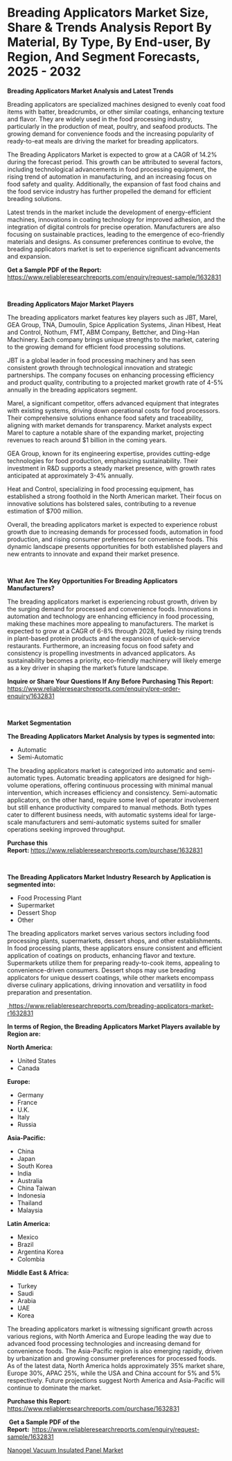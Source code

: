 <p><h1>Breading Applicators Market Size, Share & Trends Analysis Report By Material, By Type, By End-user, By Region, And Segment Forecasts, 2025 - 2032</h1></p><p><strong>Breading Applicators Market Analysis and Latest Trends</strong></p>
<p><p>Breading applicators are specialized machines designed to evenly coat food items with batter, breadcrumbs, or other similar coatings, enhancing texture and flavor. They are widely used in the food processing industry, particularly in the production of meat, poultry, and seafood products. The growing demand for convenience foods and the increasing popularity of ready-to-eat meals are driving the market for breading applicators.</p><p>The Breading Applicators Market is expected to grow at a CAGR of 14.2% during the forecast period. This growth can be attributed to several factors, including technological advancements in food processing equipment, the rising trend of automation in manufacturing, and an increasing focus on food safety and quality. Additionally, the expansion of fast food chains and the food service industry has further propelled the demand for efficient breading solutions.</p><p>Latest trends in the market include the development of energy-efficient machines, innovations in coating technology for improved adhesion, and the integration of digital controls for precise operation. Manufacturers are also focusing on sustainable practices, leading to the emergence of eco-friendly materials and designs. As consumer preferences continue to evolve, the breading applicators market is set to experience significant advancements and expansion.</p></p>
<p><strong>Get a Sample PDF of the Report:&nbsp;</strong> <a href="https://www.reliableresearchreports.com/enquiry/request-sample/1632831?utm_campaign=2657&utm_medium=2&utm_source=Github&utm_content=ia&utm_term=30032025&utm_id=breading-applicators">https://www.reliableresearchreports.com/enquiry/request-sample/1632831</a></p>
<p>&nbsp;</p>
<p><strong>Breading Applicators Major Market Players</strong></p>
<p><p>The breading applicators market features key players such as JBT, Marel, GEA Group, TNA, Dumoulin, Spice Application Systems, Jinan Hibest, Heat and Control, Nothum, FMT, ABM Company, Bettcher, and Ding-Han Machinery. Each company brings unique strengths to the market, catering to the growing demand for efficient food processing solutions.</p><p>JBT is a global leader in food processing machinery and has seen consistent growth through technological innovation and strategic partnerships. The company focuses on enhancing processing efficiency and product quality, contributing to a projected market growth rate of 4-5% annually in the breading applicators segment.</p><p>Marel, a significant competitor, offers advanced equipment that integrates with existing systems, driving down operational costs for food processors. Their comprehensive solutions enhance food safety and traceability, aligning with market demands for transparency. Market analysts expect Marel to capture a notable share of the expanding market, projecting revenues to reach around $1 billion in the coming years.</p><p>GEA Group, known for its engineering expertise, provides cutting-edge technologies for food production, emphasizing sustainability. Their investment in R&D supports a steady market presence, with growth rates anticipated at approximately 3-4% annually.</p><p>Heat and Control, specializing in food processing equipment, has established a strong foothold in the North American market. Their focus on innovative solutions has bolstered sales, contributing to a revenue estimation of $700 million.</p><p>Overall, the breading applicators market is expected to experience robust growth due to increasing demands for processed foods, automation in food production, and rising consumer preferences for convenience foods. This dynamic landscape presents opportunities for both established players and new entrants to innovate and expand their market presence.</p></p>
<p>&nbsp;</p>
<p><strong>What Are The Key Opportunities For Breading Applicators Manufacturers?</strong></p>
<p><p>The breading applicators market is experiencing robust growth, driven by the surging demand for processed and convenience foods. Innovations in automation and technology are enhancing efficiency in food processing, making these machines more appealing to manufacturers. The market is expected to grow at a CAGR of 6-8% through 2028, fueled by rising trends in plant-based protein products and the expansion of quick-service restaurants. Furthermore, an increasing focus on food safety and consistency is propelling investments in advanced applicators. As sustainability becomes a priority, eco-friendly machinery will likely emerge as a key driver in shaping the market’s future landscape.</p></p>
<p><strong>Inquire or Share Your Questions If Any Before Purchasing This Report:</strong> <a href="https://www.reliableresearchreports.com/enquiry/pre-order-enquiry/1632831?utm_campaign=2657&utm_medium=2&utm_source=Github&utm_content=ia&utm_term=30032025&utm_id=breading-applicators">https://www.reliableresearchreports.com/enquiry/pre-order-enquiry/1632831</a></p>
<p>&nbsp;</p>
<p><strong>Market Segmentation</strong></p>
<p><strong>The Breading Applicators Market Analysis by types is segmented into:</strong></p>
<p><ul><li>Automatic</li><li>Semi-Automatic</li></ul></p>
<p><p>The breading applicators market is categorized into automatic and semi-automatic types. Automatic breading applicators are designed for high-volume operations, offering continuous processing with minimal manual intervention, which increases efficiency and consistency. Semi-automatic applicators, on the other hand, require some level of operator involvement but still enhance productivity compared to manual methods. Both types cater to different business needs, with automatic systems ideal for large-scale manufacturers and semi-automatic systems suited for smaller operations seeking improved throughput.</p></p>
<p><strong>Purchase this Report:&nbsp;</strong><a href="https://www.reliableresearchreports.com/purchase/1632831?utm_campaign=2657&utm_medium=2&utm_source=Github&utm_content=ia&utm_term=30032025&utm_id=breading-applicators">https://www.reliableresearchreports.com/purchase/1632831</a></p>
<p>&nbsp;</p>
<p><strong>The Breading Applicators Market Industry Research by Application is segmented into:</strong></p>
<p><ul><li>Food Processing Plant</li><li>Supermarket</li><li>Dessert Shop</li><li>Other</li></ul></p>
<p><p>The breading applicators market serves various sectors including food processing plants, supermarkets, dessert shops, and other establishments. In food processing plants, these applicators ensure consistent and efficient application of coatings on products, enhancing flavor and texture. Supermarkets utilize them for preparing ready-to-cook items, appealing to convenience-driven consumers. Dessert shops may use breading applicators for unique dessert coatings, while other markets encompass diverse culinary applications, driving innovation and versatility in food preparation and presentation.</p></p>
<p><a href="https://www.reliableresearchreports.com/breading-applicators-market-r1632831?utm_campaign=2657&utm_medium=2&utm_source=Github&utm_content=ia&utm_term=30032025&utm_id=breading-applicators">&nbsp;https://www.reliableresearchreports.com/breading-applicators-market-r1632831</a></p>
<p><strong>In terms of Region, the Breading Applicators Market Players available by Region are:</strong></p>
<p>
    <p> <strong> North America: </strong>
        <ul>
            <li>United States</li>
            <li>Canada</li>
        </ul>
        </p> 
    <p> <strong> Europe: </strong>
        <ul>
            <li>Germany</li>
            <li>France</li>
            <li>U.K.</li>
            <li>Italy</li>
            <li>Russia</li>
        </ul>
        </p> 
    <p> <strong> Asia-Pacific: </strong>
        <ul>
            <li>China</li>
            <li>Japan</li>
            <li>South Korea</li>
            <li>India</li>
            <li>Australia</li>
            <li>China Taiwan</li>
            <li>Indonesia</li>
            <li>Thailand</li>
            <li>Malaysia</li>
        </ul>
        </p> 
    <p> <strong> Latin America: </strong>
        <ul>
            <li>Mexico</li>
            <li>Brazil</li>
            <li>Argentina Korea</li>
            <li>Colombia</li>
        </ul>
        </p> 
    <p> <strong> Middle East & Africa: </strong>
        <ul>
            <li>Turkey</li>
            <li>Saudi</li>
            <li>Arabia</li>
            <li>UAE</li>
            <li>Korea</li>
        </ul>
    </p>
    </p>
<p><p>The breading applicators market is witnessing significant growth across various regions, with North America and Europe leading the way due to advanced food processing technologies and increasing demand for convenience foods. The Asia-Pacific region is also emerging rapidly, driven by urbanization and growing consumer preferences for processed foods. As of the latest data, North America holds approximately 35% market share, Europe 30%, APAC 25%, while the USA and China account for 5% and 5% respectively. Future projections suggest North America and Asia-Pacific will continue to dominate the market.</p></p>
<p><strong>Purchase this Report: </strong><a href="https://www.reliableresearchreports.com/purchase/1632831?utm_campaign=2657&utm_medium=2&utm_source=Github&utm_content=ia&utm_term=30032025&utm_id=breading-applicators">https://www.reliableresearchreports.com/purchase/1632831</a></p>
<p>&nbsp;<strong>Get a Sample PDF of the Report:&nbsp;&nbsp;</strong><a href="https://www.reliableresearchreports.com/enquiry/request-sample/1632831?utm_campaign=2657&utm_medium=2&utm_source=Github&utm_content=ia&utm_term=30032025&utm_id=breading-applicators">https://www.reliableresearchreports.com/enquiry/request-sample/1632831</a></p>
<p><strong></strong></p>
<p><p><a href="https://github.com/waverlyam689/Market-Research-Report-List-1/blob/main/nanogel-vacuum-insulated-panel-market.md?utm_campaign=2657&utm_medium=2&utm_source=Github&utm_content=ia&utm_term=30032025&utm_id=breading-applicators">Nanogel Vacuum Insulated Panel Market</a></p></p>
